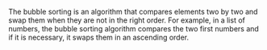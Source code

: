 The bubble sorting is an algorithm that compares elements two by two and swap them when they are not in the right order.
For example, in a list of numbers, the bubble sorting algorithm compares the two first numbers and if it is necessary, it swaps them in an ascending order. 